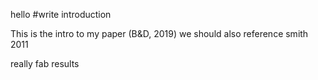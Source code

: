 hello
#write introduction

This is the intro to my paper (B&D, 2019)
we should also reference smith 2011

really fab results
